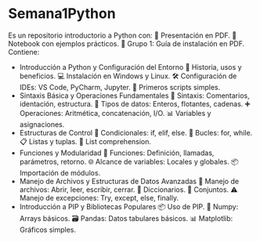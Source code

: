 # Semana1Python
Es un repositorio introductorio a Python con: 📄 Presentación en PDF. 📒 Notebook con ejemplos prácticos. 📝 Grupo 1: Guía de instalación en PDF.
Contiene:
- Introducción a Python y Configuración del Entorno
📜 Historia, usos y beneficios.
💻 Instalación en Windows y Linux.
🛠️ Configuración de IDEs: VS Code, PyCharm, Jupyter.
🐍 Primeros scripts simples.
- Sintaxis Básica y Operaciones Fundamentales
📝 Sintaxis: Comentarios, identación, estructura.
🔢 Tipos de datos: Enteros, flotantes, cadenas.
➕ Operaciones: Aritmética, concatenación, I/O.
📊 Variables y asignaciones.
- Estructuras de Control
🔄 Condicionales: if, elif, else.
🔁 Bucles: for, while.
📋 Listas y tuplas.
📝 List comprehension.
-   Funciones y Modularidad
🔧 Funciones: Definición, llamadas, parámetros, retorno.
🌐 Alcance de variables: Locales y globales.
📦 Importación de módulos.
- Manejo de Archivos y Estructuras de Datos Avanzadas
📂 Manejo de archivos: Abrir, leer, escribir, cerrar.
🔑 Diccionarios.
🔄 Conjuntos.
⚠️ Manejo de excepciones: Try, except, else, finally.
- Introducción a PIP y Bibliotecas Populares
📦 Uso de PIP.
🔢 Numpy: Arrays básicos.
🗃️ Pandas: Datos tabulares básicos.
📊 Matplotlib: Gráficos simples.

